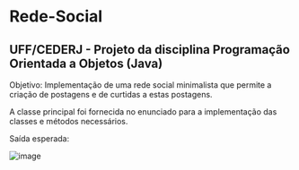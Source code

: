 # Rede-Social
## UFF/CEDERJ - Projeto da disciplina Programação Orientada a Objetos (Java)

Objetivo: Implementação de uma rede social minimalista que permite a criação de postagens e de curtidas a estas postagens.

A classe principal foi fornecida no enunciado para a implementação das classes e métodos necessários.

Saída esperada:

![image](https://user-images.githubusercontent.com/60985740/112054650-963be500-8b34-11eb-8f2e-5eb340fe2880.png)

